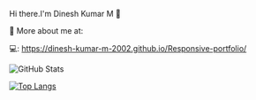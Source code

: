 Hi there.I'm Dinesh Kumar M 👋

 📌 More about me at: 
 
  💻: https://dinesh-kumar-m-2002.github.io/Responsive-portfolio/

![GitHub Stats](https://github-readme-stats.vercel.app/api?username=Dinesh-Kumar-M-2002&theme=tokyonight)

[![Top Langs](https://github-readme-stats.vercel.app/api/top-langs/?username=Dinesh-Kumar-M-2002&layout=compact)](https://github.com/Dinesh-Kumar-M-2002/github-readme-stats)




